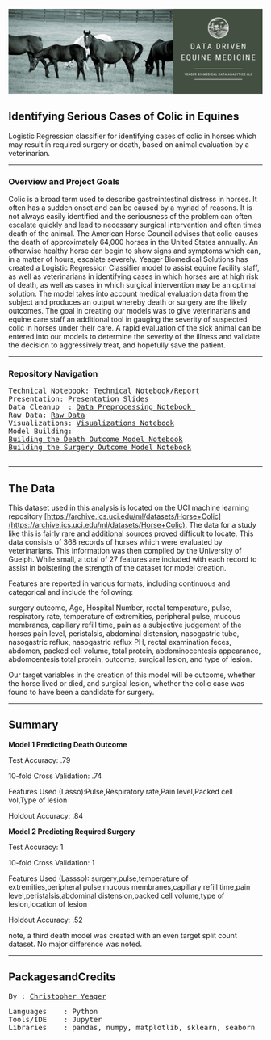 <p align="center">
   <img src=https://github.com/yeagercmbpd/Identifying-Serious-Cases-of-Colic-in-Equines/blob/main/Images/Project%201%20Banner.png>
<div align="center">
   <figcaption></figcaption>
</div>
</p>

Identifying Serious Cases of Colic in Equines
---
Logistic Regression classifier for identifying cases of colic in horses which may result in required surgery or death, based on animal evaluation by a veterinarian.

---
### Overview and Project Goals
Colic is a broad term used to describe gastrointestinal distress in horses. It often has a sudden onset and can be caused by a myriad of reasons. It is not always easily identified and the seriousness of the problem can often escalate quickly and lead to necessary surgical intervention and often times death of the animal. The American Horse Council advises that colic causes the death of approximately 64,000 horses in the United States annually. An otherwise healthy horse can begin to show signs and symptoms which can, in a matter of hours, escalate severely. Yeager Biomedical Solutions has created a Logistic Regression Classifier model to assist equine facility staff, as well as veterinarians in identifying cases in which horses are at high risk of death, as well as cases in which surgical intervention may be an optimal solution. The model takes into account medical evaluation data from the subject and produces an output whereby death or surgery are the likely outcomes. The goal in creating our models was to give veterinarians and equine care staff an additional tool in gauging the severity of suspected colic in horses under their care. A rapid evaluation of the sick animal can be entered into our models to determine the severity of the illness and validate the decision to aggressively treat, and hopefully save the patient.

---
### Repository Navigation
<pre>
Technical Notebook: <a href=https://github.com/yeagercmbpd/Identifying-Serious-Cases-of-Colic-in-Equines/blob/main/Technical%20Notebook-Final.ipynb>Technical Notebook/Report</a>
Presentation: <a href=https://github.com/yeagercmbpd/Identifying-Serious-Cases-of-Colic-in-Equines/blob/main/Presentation.pdf>Presentation Slides</a>
Data Cleanup  : <a href=https://github.com/yeagercmbpd/Identifying-Serious-Cases-of-Colic-in-Equines/blob/main/Notebooks/Project%201%20Data%20Preparation.ipynb>Data Preprocessing Notebook </a>
Raw Data: <a href=https://github.com/yeagercmbpd/Identifying-Serious-Cases-of-Colic-in-Equines/tree/main/Data>Raw Data</a>
Visualizations: <a href=https://github.com/yeagercmbpd/Identifying-Serious-Cases-of-Colic-in-Equines/blob/main/Notebooks/ExploratoryVisualizations.ipynb>Visualizations Notebook</a>
Model Building: 
<a href=https://github.com/yeagercmbpd/Identifying-Serious-Cases-of-Colic-in-Equines/blob/main/Notebooks/Logistic%20Classifier%20for%20Death%20Outcome.ipynb>Building the Death Outcome Model Notebook</a>
<a href=https://github.com/yeagercmbpd/Identifying-Serious-Cases-of-Colic-in-Equines/blob/main/Notebooks/Logistic%20Classifier%20for%20SurgicalOutcome.ipynb>Building the Surgery Outcome Model Notebook</a>

</pre>
---

## The Data
This dataset used in this analysis is located on the UCI machine learning repository [https://archive.ics.uci.edu/ml/datasets/Horse+Colic](https://archive.ics.uci.edu/ml/datasets/Horse+Colic). The data for a study like this is fairly rare and additional sources proved difficult to locate. This data consists of 368 records of horses which were evaluated by veterinarians. This information was then compiled by the University of Guelph. While small, a total of 27 features are included with each record to assist in bolstering the strength of the dataset for model creation.

Features are reported in various formats, including continuous  and categorical and include the following: 

surgery outcome, Age, Hospital Number, rectal temperature, pulse, respiratory rate, temperature of extremities, peripheral pulse, mucous membranes, capillary refill time, pain  as a subjective judgement of the horses pain level, peristalsis, abdominal distension, nasogastric tube, nasogastric reflux, nasogastric reflux PH, rectal examination  feces, abdomen, packed cell volume, total protein, abdominocentesis appearance, abdomcentesis total protein, outcome, surgical lesion, and type of lesion.

Our target variables in the creation of this model will be outcome, whether the horse lived or died, and surgical lesion, whether the colic case was found to have been a candidate for surgery.

---

## Summary

**Model 1 Predicting Death Outcome**

   Test Accuracy: .79 
   
   10-fold Cross Validation: .74
   
   Features Used (Lasso):Pulse,Respiratory rate,Pain level,Packed cell vol,Type of lesion
   
   Holdout Accuracy: .84
   
**Model 2 Predicting Required Surgery**

   Test Accuracy: 1
   
   10-fold Cross Validation: 1
   
   Features Used (Lassso): surgery,pulse,temperature of extremities,peripheral pulse,mucous membranes,capillary refill time,pain level,peristalsis,abdominal distension,packed cell volume,type of lesion,location of lesion
   
   Holdout Accuracy: .52
   
note, a third death model was created with an even target split count dataset. No major difference was noted.

---
## PackagesandCredits
<pre>
By : <a href=https://github.com/yeagercmbpd>Christopher Yeager</a>
</pre>

<pre>
Languages    : Python
Tools/IDE    : Jupyter
Libraries    : pandas, numpy, matplotlib, sklearn, seaborn
</pre>

